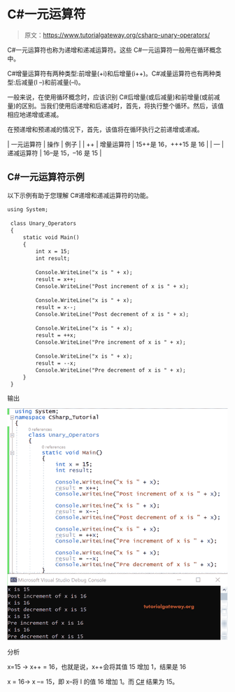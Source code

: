 # C#一元运算符

> 原文：<https://www.tutorialgateway.org/csharp-unary-operators/>

C#一元运算符也称为递增和递减运算符。这些 C#一元运算符一般用在循环概念中。

C#增量运算符有两种类型:前增量(+i)和后增量(i++)。C#减量运算符也有两种类型:后减量(I –)和前减量(–I)。

一般来说，在使用循环概念时，应该识别 C#后增量(或后减量)和前增量(或前减量)的区别。当我们使用后递增和后递减时，首先，将执行整个循环。然后，该值相应地递增或递减。

在预递增和预递减的情况下，首先，该值将在循环执行之前递增或递减。

| 一元运算符 | 操作 | 例子 |
| ++ | 增量运算符 | 15++是 16，+++15 是 16 |
| — | 递减运算符 | 16–是 15，–16 是 15 |

## C#一元运算符示例

以下示例有助于您理解 C#递增和递减运算符的功能。

```
using System;

 class Unary_Operators
 {
     static void Main()
     {
         int x = 15;
         int result;

         Console.WriteLine("x is " + x);
         result = x++;
         Console.WriteLine("Post increment of x is " + x);

         Console.WriteLine("x is " + x);
         result = x--;
         Console.WriteLine("Post decrement of x is " + x);

         Console.WriteLine("x is " + x);
         result = ++x;
         Console.WriteLine("Pre increment of x is " + x);

         Console.WriteLine("x is " + x);
         result = --x;
         Console.WriteLine("Pre decrement of x is " + x);
     }
 }
```

输出

![C# Unary Operators 1](img/f0a40d6202bf311330394bd832131a80.png)

分析

x=15 -> x++ = 16，也就是说，x++会将其值 15 增加 1，结果是 16

x = 16-> x –= 15，即 x–将 I 的值 16 增加 1。而 [C#](https://www.tutorialgateway.org/csharp-tutorial/) 结果为 15。
